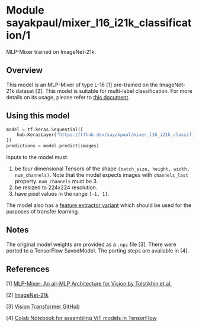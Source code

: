 # Module sayakpaul/mixer_l16_i21k_classification/1

MLP-Mixer trained on ImageNet-21k.

<!-- asset-path: https://storage.googleapis.com/flowers-experimental/mixer/L_16_imagenet21k.tar.gz -->
<!-- task: image-classification -->
<!-- network-architecture: mixer -->
<!-- format: saved_model_2 -->
<!-- fine-tunable: true -->
<!-- license: apache-2.0 -->


## Overview

This model is an MLP-Mixer of type L-16 [1] pre-trained on the ImageNet-21k dataset [2]. This model is suitable for
multi-label classification. For more details on its usage, please refer to [this document](https://tfhub.dev/google/bit/m-r50x1/imagenet21k_classification/1). 

## Using this model

```python
model = tf.keras.Sequential([
    hub.KerasLayer("https://tfhub.dev/sayakpaul/mixer_l16_i21k_classification/1")
])
predictions = model.predict(images) 
```

Inputs to the model must:

1. be four dimensional Tensors of the shape `(batch_size, height, width, num_channels)`. Note that the model expects
   images with  `channels_last`  property. `num_channels` must be 3. 
2. be resized to 224x224 resolution.
3. have pixel values in the range `[-1, 1]`.

The model also has a [feature extractor variant](https://tfhub.dev/sayakpaul/mixer_l16_i21k_fe/1) which should be used
for the purposes of transfer learning. 

## Notes

The original model weights are provided as a `.npz` file [3]. There were ported to a TensorFlow SavedModel. The porting
steps are available in [4].

## References

[1] [MLP-Mixer: An all-MLP Architecture for Vision by Tolstikhin et al.](https://arxiv.org/abs/2105.01601)

[2] [ImageNet-21k](https://www.image-net.org/)  

[3] [Vision Transformer GitHub](https://github.com/google-research/vision_transformer)

[4] [Colab Notebook for assembling ViT models in TensorFlow](https://colab.research.google.com/github/sayakpaul/MLPMixer-jax2tf/blob/main/conversion.ipynb)